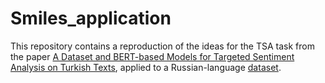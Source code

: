 # Smiles_application

This repository contains a reproduction of the ideas for the TSA task from the paper [A Dataset and BERT-based Models for Targeted Sentiment Analysis on
Turkish Texts](https://aclanthology.org/2022.acl-srw.39/), applied to a Russian-language [dataset](https://github.com/dialogue-evaluation/rusentne-evaluation).
